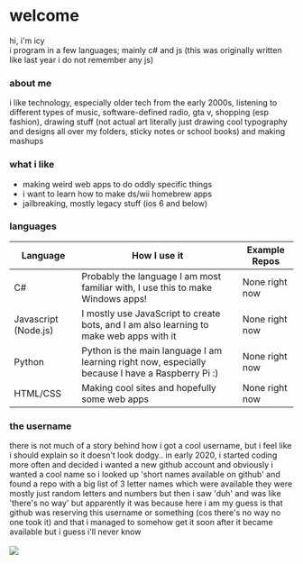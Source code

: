 # welcome

hi, i'm icy<br>
i program in a few languages; mainly c# and js (this was originally written like last year i do not remember any js)<br>


### about me
i like technology, especially older tech from the early 2000s, listening to different types of music, software-defined radio, gta v, shopping (esp fashion), drawing stuff (not actual art literally just drawing cool typography and designs all over my folders, sticky notes or school books) and making mashups

### what i like
- making weird web apps to do oddly specific things
- i want to learn how to make ds/wii homebrew apps
- jailbreaking,  mostly legacy stuff (ios 6 and below)

### languages
| Language             | How I use it                                                                                 | Example Repos                                                                                  |
|----------------------|----------------------------------------------------------------------------------------------|----------------------------------------------------------------------------------------|
| C#                   | Probably the language I am most familiar with, I use this to make Windows apps!              | None right now
| Javascript (Node.js) | I mostly use JavaScript to create bots, and I am also learning to make web apps with it                       | None right now
| Python               | Python is the main language I am learning right now, especially because I have a Raspberry Pi :)                                                                           | None right now                                                                         |
| HTML/CSS             | Making cool sites and hopefully some web apps | None right now                                                                         |


### the username
there is not much of a story behind how i got a cool username, but i feel like i should explain so it doesn't look dodgy..
in early 2020, i started coding more often and decided i wanted a new github account and obviously i wanted a cool name so i looked up 'short names available on github' and found a repo with a big list of 3 letter names which were available
they were mostly just random letters and numbers but then i saw 'duh' and was like 'there's no way' but apparently it was because here i am
my guess is that github was reserving this username or something (cos there's no way no one took it) and that i managed to somehow get it soon after it became available but i guess i'll never know<br>
<br>![](https://komarev.com/ghpvc/?username=duh)

<!--
**duh/duh** is a ✨ _special_ ✨ repository because its `README.md` (this file) appears on your GitHub profile.

Here are some ideas to get you started:

- 🔭 I’m currently working on ...kj
- 🌱 I’m currently learning ...
- 👯 I’m looking to collaborate on ...
- 🤔 I’m looking for help with ...
- 💬 Ask me about ...
- 📫 How to reach me: ...
- 😄 Pronouns: ...
- ⚡ Fun fact: ...
-->
